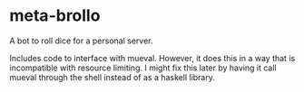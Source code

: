 # meta-brollo

A bot to roll dice for a personal server.

Includes code to interface with mueval. However, it does this in a way that is
incompatible with resource limiting. I might fix this later by having it call
mueval through the shell instead of as a haskell library.
